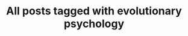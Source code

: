 ---
layout: tag
title: "All posts tagged with evolutionary psychology"
permalink: /weblog/tags/evolutionary-psychology/
taxonomy: evolutionary psychology
---